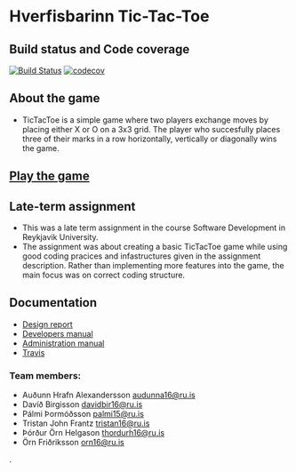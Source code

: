 # Hverfisbarinn Tic-Tac-Toe
## Build status and Code coverage 
[![Build Status](https://travis-ci.org/Hverfisbarinn/TicTacToe.svg?branch=master)](https://travis-ci.org/Hverfisbarinn/TicTacToe)
[![codecov](https://codecov.io/gh/Hverfisbarinn/TicTacToe/branch/master/graph/badge.svg)](https://codecov.io/gh/Hverfisbarinn/TicTacToe)

## About the game
 - TicTacToe is a simple game where two players exchange moves by placing either X or O on a 3x3 grid. The player who succesfully places three of their marks in a row horizontally, vertically or diagonally wins the game. 

## [Play the game](https://hverfisbarinn.herokuapp.com/)

## Late-term assignment
 - This was a late term assignment in the course Software Development in Reykjavik University.
 - The assignment was about creating a basic TicTacToe game while using good coding pracices and infastructures given in the assignment description. Rather than implementing more features into the game, the main focus was on correct coding structure. 

## Documentation
 - [Design report](docs/DesignReport.md)
 - [Developers manual](docs/DevelopmentManual.md)
 - [Administration manual](docs/AdminManual.md)
 - [Travis](https://travis-ci.org/Hverfisbarinn/TicTacToe)

### Team members:
- Auðunn Hrafn Alexandersson <audunna16@ru.is>
- Davíð Birgisson <davidbir16@ru.is>
- Pálmi Þormóðsson <palmi15@ru.is>
- Tristan John Frantz <tristan16@ru.is>
- Þórður Örn Helgason <thordurh16@ru.is>
- Örn Friðriksson <orn16@ru.is>

.
